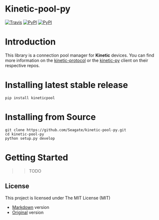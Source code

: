 # **Kinetic-pool-py**
[![Travis](https://img.shields.io/travis/Seagate/kinetic-pool-py.svg)](https://travis-ci.org/Seagate/kinetic-pool-py)
[![PyPI](https://img.shields.io/pypi/v/kineticpool.svg)](https://pypi.python.org/pypi/kineticpool/)
[![PyPI](https://img.shields.io/pypi/l/kineticpool.svg)](https://github.com/Seagate/kinetic-pool-py/blob/master/LICENSE/mit.md)

Introduction
============
This library is a connection pool manager for **Kinetic** devices. 
You can find more information on the [kinetic-protocol] or the [kinetic-py] client on their respective repos. 

[kinetic-protocol]:(https://github.com/Seagate/kinetic-protocol)
[kinetic-py]:(https://github.com/Seagate/kinetic-py)

Installing latest stable release
================================
    pip install kineticpool


Installing from Source
======================

    git clone https://github.com/Seagate/kinetic-pool-py.git
    cd kinetic-pool-py
    python setup.py develop

Getting Started
===============

>> TODO


License
-------

This project is licensed under The MIT License (MIT)
* [Markdown](LICENSE/MIT.md) version
* [Original](LICENSE/MIT.txt) version
